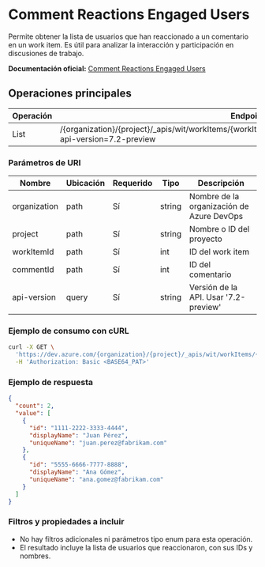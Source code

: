 # Comment Reactions Engaged Users

Permite obtener la lista de usuarios que han reaccionado a un comentario en un work item. Es útil para analizar la interacción y participación en discusiones de trabajo.

**Documentación oficial:** [Comment Reactions Engaged Users](https://learn.microsoft.com/en-us/rest/api/azure/devops/wit/comment-reactions-engaged-users?view=azure-devops-rest-7.2)

## Operaciones principales

| Operación | Endpoint                                                                                                                        | Método |
|-----------|----------------------------------------------------------------------------------------------------------------------------------|--------|
| List      | /{organization}/{project}/_apis/wit/workItems/{workItemId}/comments/{commentId}/reactions/users?api-version=7.2-preview         | GET    |

### Parámetros de URI

| Nombre        | Ubicación | Requerido | Tipo   | Descripción                                 |
|---------------|-----------|-----------|--------|---------------------------------------------|
| organization  | path      | Sí        | string | Nombre de la organización de Azure DevOps   |
| project       | path      | Sí        | string | Nombre o ID del proyecto                    |
| workItemId    | path      | Sí        | int    | ID del work item                            |
| commentId     | path      | Sí        | int    | ID del comentario                           |
| api-version   | query     | Sí        | string | Versión de la API. Usar '7.2-preview'       |

### Ejemplo de consumo con cURL

```bash
curl -X GET \
  'https://dev.azure.com/{organization}/{project}/_apis/wit/workItems/{workItemId}/comments/{commentId}/reactions/users?api-version=7.2-preview' \
  -H 'Authorization: Basic <BASE64_PAT>'
```

### Ejemplo de respuesta

```json
{
  "count": 2,
  "value": [
    {
      "id": "1111-2222-3333-4444",
      "displayName": "Juan Pérez",
      "uniqueName": "juan.perez@fabrikam.com"
    },
    {
      "id": "5555-6666-7777-8888",
      "displayName": "Ana Gómez",
      "uniqueName": "ana.gomez@fabrikam.com"
    }
  ]
}
```

### Filtros y propiedades a incluir

- No hay filtros adicionales ni parámetros tipo enum para esta operación.
- El resultado incluye la lista de usuarios que reaccionaron, con sus IDs y nombres.
